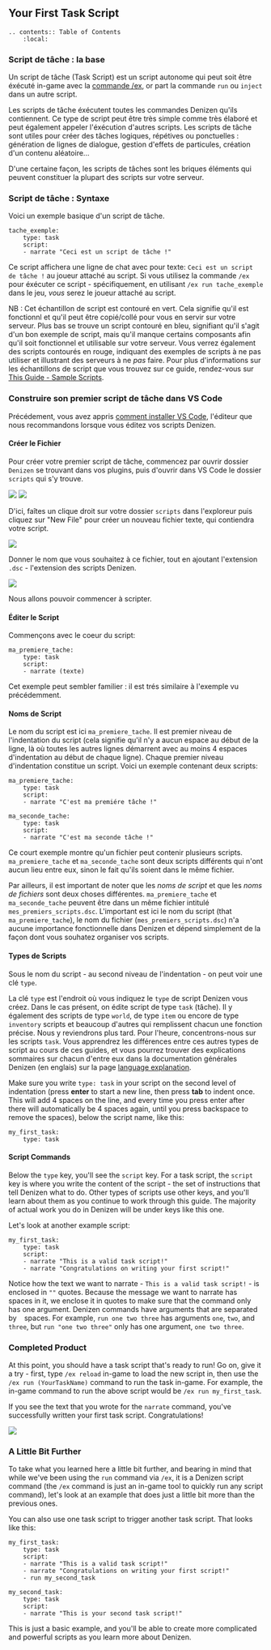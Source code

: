 Your First Task Script
----------------------

```eval_rst
.. contents:: Table of Contents
    :local:
```

### Script de tâche : la base

Un script de tâche (Task Script) est un script autonome qui peut soit être éxécuté in-game avec la [commande /ex](/guides/first-steps/ex-command), or part la commande `run` ou `inject` dans un autre script.

Les scripts de tâche éxécutent toutes les commandes Denizen qu'ils contiennent. Ce type de script peut être très simple comme très élaboré et peut également appeler l'éxécution d'autres scripts. Les scripts de tâche sont utiles pour créer des tâches logiques, répétives ou ponctuelles : génération de lignes de dialogue, gestion d'effets de particules, création d'un contenu aléatoire...

D'une certaine façon, les scripts de tâches sont les briques éléments qui peuvent constituer la plupart des scripts sur votre serveur.

### Script de tâche : Syntaxe

Voici un exemple basique d'un script de tâche.

```dscript_green
tache_exemple:
    type: task
    script:
    - narrate "Ceci est un script de tâche !"
```

Ce script affichera une ligne de chat avec pour texte: `Ceci est un script de tâche !` au joueur attaché au script. Si vous utilisez la commande `/ex` pour éxécuter ce script - spécifiquement, en utilisant `/ex run tache_exemple` dans le jeu, *vous* serez le joueur attaché au script.

NB : Cet échantillon de script est contouré en vert. Cela signifie qu'il est fonctionnl et qu'il peut être copié/collé pour vous en servir sur votre serveur. Plus bas se trouve un script contouré en bleu, signifiant qu'il s'agit d'un bon exemple de script, mais qu'il manque certains composants afin qu'il soit fonctionnel et utilisable sur votre serveur. Vous verrez également des scripts contourés en rouge, indiquant des exemples de scripts à ne pas utiliser et illustrant des serveurs à ne *pas* faire. Pour plus d'informations sur les échantillons de script que vous trouvez sur ce guide, rendez-vous sur [This Guide - Sample Scripts](/guides/this-guide/sample-scripts).

### Construire son premier script de tâche dans VS Code

Précédement, vous avez appris [comment installer VS Code](/guides/first-steps/script-editor), l'éditeur que nous recommandons lorsque vous éditez vos scripts Denizen.

#### Créer le Fichier

Pour créer votre premier script de tâche, commencez par ouvrir dossier `Denizen` se trouvant dans vos plugins, puis d'ouvrir dans VS Code le dossier `scripts` qui s'y trouve.

![](https://i.alexgoodwin.media/i/denizen_guide/548218.png)
![](https://i.alexgoodwin.media/i/denizen_guide/d2810b.png)

D'ici, faîtes un clique droit sur votre dossier `scripts` dans l'exploreur puis cliquez sur "New File" pour créer un nouveau fichier texte, qui contiendra votre script.

![](https://i.alexgoodwin.media/i/denizen_guide/5fad5b.png)

Donner le nom que vous souhaitez à ce fichier, tout en ajoutant l'extension `.dsc` - l'extension des scripts Denizen.

![](https://i.alexgoodwin.media/i/denizen_guide/e3ec76.png)

Nous allons pouvoir commencer à scripter.

#### Éditer le Script

Commençons avec le coeur du script:

```dscript_blue
ma_premiere_tache:
    type: task
    script:
    - narrate (texte)
```

Cet exemple peut sembler familier : il est trés similaire à l'exemple vu précédemment.

#### Noms de Script

Le nom du script est ici `ma_premiere_tache`. Il est premier niveau de l'indentation du script <span class="parens">(cela signifie qu'il n'y a aucun espace au début de la ligne, là où toutes les autres lignes démarrent avec au moins 4 espaces d'indentation au début de chaque ligne)</span>. Chaque premier niveau d'indentation constitue un script. Voici un exemple contenant deux scripts:

```dscript_green
ma_premiere_tache:
    type: task
    script:
    - narrate "C'est ma premiére tâche !"

ma_seconde_tache:
    type: task
    script:
    - narrate "C'est ma seconde tâche !"
```

Ce court exemple montre qu'un fichier peut contenir plusieurs scripts. `ma_premiere_tache` et `ma_seconde_tache` sont deux scripts différents qui n'ont aucun lieu entre eux, sinon le fait qu'ils soient dans le même fichier.

Par ailleurs, il est important de noter que les *noms de script* et que les *noms de fichiers* sont deux choses différentes. `ma_premiere_tache` et `ma_seconde_tache` peuvent être dans un même fichier intitulé `mes_premiers_scripts.dsc`. L'important est ici le nom du script <span class="parens">(that `ma_premiere_tache`)</span>, le nom du fichier <span class="parens">(`mes_premiers_scripts.dsc`)</span> n'a aucune importance fonctionnelle dans Denizen et dépend simplement de la façon dont vous souhatez organiser vos scripts.

#### Types de Scripts

Sous le nom du script - au second niveau de l'indentation - on peut voir une clé `type`.

La clé `type` est l'endroit où vous indiquez le `type` de script Denizen vous créez. Dans le cas présent, on édite script de type `task` (tâche). Il y également des scripts de type  `world`, de type `item` ou encore de type `inventory` scripts et beaucoup d'autres qui remplissent chacun une fonction précise. Nous y reviendrons plus tard. Pour l'heure, concentrons-nous sur les scripts `task`. Vous apprendrez les différences entre ces autres types de script au cours de ces guides, et vous pourrez trouver des explications sommaires sur chacun d'entre eux dans la documentation générales Denizen (en englais) sur la page [language explanation](https://one.denizenscript.com/denizen/lngs/container).

Make sure you write `type: task` in your script on the second level of indentation <span class="parens">(press **enter** to start a new line, then press **tab** to indent once. This will add 4 spaces on the line, and every time you press enter after there will automatically be 4 spaces again, until you press backspace to remove the spaces)</span>, below the script name, like this:

```dscript_blue
my_first_task:
    type: task
```

#### Script Commands

Below the `type` key, you'll see the `script` key. For a task script, the `script` key is where you write the content of the script - the set of instructions that tell Denizen what to do. Other types of scripts use other keys, and you'll learn about them as you continue to work through this guide. The majority of actual work you do in Denizen will be under keys like this one.

Let's look at another example script:

```dscript_green
my_first_task:
    type: task
    script:
    - narrate "This is a valid task script!"
    - narrate "Congratulations on writing your first script!"
```

Notice how the text we want to narrate - `This is a valid task script!` - is enclosed in `""` quotes. Because the message we want to narrate has ` ` spaces in it, we enclose it in quotes to make sure that the command only has one argument. Denizen commands have arguments that are separated by ` ` spaces. For example, `run one two three` has arguments `one`, `two`, and `three`, but `run "one two three"` only has one argument, `one two three`.

### Completed Product

At this point, you should have a task script that's ready to run! Go on, give it a try - first, type `/ex reload` in-game to load the new script in, then use the `/ex run (YourTaskName)` command to run the task in-game. For example, the in-game command to run the above script would be `/ex run my_first_task`.

If you see the text that you wrote for the `narrate` command, you've successfully written your first task script. Congratulations!

![](https://i.alexgoodwin.media/i/denizen_guide/831e94.png)

### A Little Bit Further

To take what you learned here a little bit further, and bearing in mind that while we've been using the `run` command via `/ex`, it is a Denizen script command <span class="parens">(the `/ex` command is just an in-game tool to quickly run any script command)</span>, let's look at an example that does just a little bit more than the previous ones.

You can also use one task script to trigger another task script. That looks like this:

```dscript_green
my_first_task:
    type: task
    script:
    - narrate "This is a valid task script!"
    - narrate "Congratulations on writing your first script!"
    - run my_second_task

my_second_task:
    type: task
    script:
    - narrate "This is your second task script!"
```

This is just a basic example, and you'll be able to create more complicated and powerful scripts as you learn more about Denizen.

